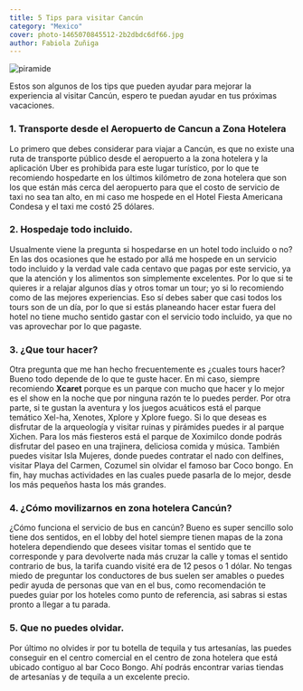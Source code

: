 ```yaml
---
title: 5 Tips para visitar Cancún
category: "Mexico"
cover: photo-1465070845512-2b2dbdc6df66.jpg
author: Fabiola Zuñiga
---
```


![piramide](./photo-1465070845512-2b2dbdc6df66.jpeg)

Estos son algunos de los tips que pueden ayudar para mejorar la experiencia al visitar Cancún, espero te puedan ayudar en tus próximas vacaciones.

### 1. Transporte desde el Aeropuerto de Cancun a Zona Hotelera
Lo primero que debes considerar para viajar a Cancún, es que no existe una ruta de transporte público desde el aeropuerto a la zona hotelera y la aplicación Uber es prohibida para este lugar turístico, por lo que te recomiendo hospedarte en los últimos kilómetro de zona hotelera que son los que están más cerca del aeropuerto para que el costo de servicio de taxi no sea tan alto, en mi caso me hospede en el Hotel Fiesta Americana Condesa y el taxi me costó 25 dólares.

### 2. Hospedaje todo incluido.
Usualmente viene la pregunta si hospedarse en un hotel todo incluido o no? En las dos ocasiones que he estado por allá me hospede en un servicio todo incluido y la verdad vale cada centavo que pagas por este servicio, ya que la atención y los alimentos son simplemente excelentes. Por lo que si te quieres ir a relajar algunos días y otros tomar un tour; yo si lo recomiendo como de las mejores experiencias. Eso sí debes saber que casi todos los tours son de un día, por lo que si estás planeando hacer estar fuera del hotel no tiene mucho sentido gastar con el servicio todo incluido, ya que no vas aprovechar por lo que pagaste.

### 3. ¿Que tour hacer?
Otra pregunta que me han hecho frecuentemente es ¿cuales tours hacer? Bueno todo depende de lo que te guste hacer. En mi caso, siempre recomiendo **Xcaret** porque es un parque con mucho que hacer y lo mejor es el show en la noche que por ninguna razón te lo puedes perder. Por otra parte, si te gustan la aventura y los juegos acuáticos está el parque temático Xel-ha, Xenotes, Xplore y Xplore fuego. Si lo que deseas es disfrutar de la arqueología y visitar ruinas y pirámides puedes ir al parque Xichen. Para los más fiesteros está el parque de Xoximilco donde podrás disfrutar del paseo en una trajinera, deliciosa comida y música. También puedes visitar Isla Mujeres, donde puedes contratar el nado con delfines, visitar Playa del Carmen, Cozumel sin olvidar el famoso bar Coco bongo. En fin, hay muchas actividades en las cuales puede pasarla de lo mejor, desde los más pequeños hasta los más grandes.

### 4. ¿Cómo movilizarnos en zona hotelera Cancún?
¿Cómo funciona el servicio de bus en cancún? Bueno es super sencillo solo tiene dos sentidos, en el lobby del hotel siempre tienen mapas de la zona hotelera dependiendo que desees visitar tomas el sentido que te corresponde y para devolverte nada más cruzar la calle y tomas el sentido contrario de bus, la tarifa cuando visité era de 12 pesos o 1 dólar. No tengas miedo de preguntar los conductores de bus suelen ser amables o puedes pedir ayuda de personas que van en el bus, como recomendación te puedes guiar por los hoteles como punto de referencia, asi sabras si estas pronto a llegar a tu parada.

### 5. Que no puedes olvidar.
Por último no olvides ir por tu botella de tequila y tus artesanías, las puedes conseguir en el centro comercial en el centro de zona hotelera que está ubicado contiguo al bar Coco Bongo. Ahí podrás encontrar varias tiendas de artesanías y de tequila a un excelente precio.
